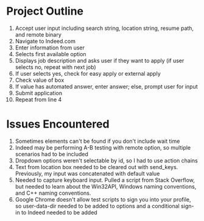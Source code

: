 
# Project Outline

1. Accept user input including search string, location string, resume path, and remote binary  
2. Navigate to Indeed.com  
3. Enter information from user  
4. Selects first available option  
5. Displays job description and asks user if they want to apply (if user selects no, repeat with next job)  
6. If user selects yes, check for easy apply or external apply  
7. Check value of box  
8. If value has automated answer, enter answer; else, prompt user for input  
9. Submit application  
10. Repeat from line 4  

# Issues Encountered  

1. Sometimes elements can't be found if you don't include wait time  
2. Indeed may be performing A-B testing with remote option, so multiple scenarios had to be included  
3. Dropdown options weren't selectable by id, so I had to use action chains  
4. Text from location box needed to be cleared out with send_keys. Previously, my input was concatenated with default value  
5. Needed to capture keyboard input. Pulled a script from Stack Overflow, but needed to learn about the Win32API, Windows naming conventions, and C++ naming conventions.  
6. Google Chrome doesn't allow test scripts to sign you into your profile, so user-data-dir needed to be added to options and a conditional sign-in to Indeed needed to be added  